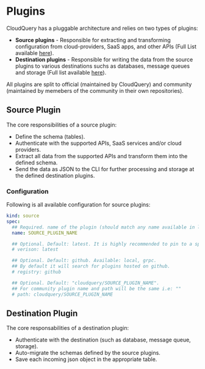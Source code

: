# Plugins

CloudQuery has a pluggable architecture and relies on two types of plugins:

- **Source plugins** - Responsible for extracting and transforming configuration from cloud-providers, SaaS apps, and other APIs (Full List available [here](../plugins/sources.md)).
- **Destination plugins** - Responsible for writing the data from the source plugins to various destinations suchs as databases, message queues and storage (Full list available [here](../plugins/destinations.md)).

All plugins are split to official (maintained by CloudQuery) and community (maintained by memebers of the community in their own repositories).

## Source Plugin

The core responsibilities of a source plugin:

- Define the schema (tables).
- Authenticate with the supported APIs, SaaS services and/or cloud providers.
- Extract all data from the supported APIs and transform them into the defined schema.
- Send the data as JSON to the CLI for further processing and storage at the defined destination plugins.

### Configuration

Following is all available configuration for source plugins:

```yaml
kind: source
spec:
  ## Required. name of the plugin (should match any name available in list of source plugins)
  name: SOURCE_PLUGIN_NAME

  ## Optional. Default: latest. It is highly recommended to pin to a specific version in production.
  # verison: latest

  ## Optional. Default: github. Available: local, grpc.
  ## By default it will search for plugins hosted on github.
  # registry: github

  ## Optional. Default: "cloudquery/SOURCE_PLUGIN_NAME".
  ## For community plugin name and path will be the same i.e: ""
  # path: cloudquery/SOURCE_PLUGIN_NAME
```

## Destination Plugin

The core responsabilities of a destination plugin:

- Authenticate with the destination (such as database, message queue, storage).
- Auto-migrate the schemas defined by the source plugins.
- Save each incoming json object in the appropriate table.
